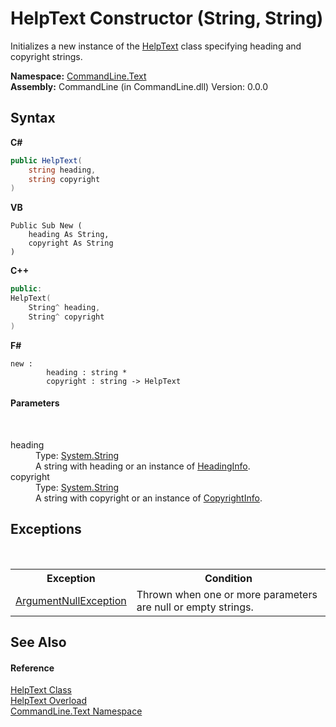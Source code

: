 # HelpText Constructor (String, String)
 

Initializes a new instance of the <a href="T_CommandLine_Text_HelpText">HelpText</a> class specifying heading and copyright strings.

**Namespace:**&nbsp;<a href="N_CommandLine_Text">CommandLine.Text</a><br />**Assembly:**&nbsp;CommandLine (in CommandLine.dll) Version: 0.0.0

## Syntax

**C#**<br />
``` C#
public HelpText(
	string heading,
	string copyright
)
```

**VB**<br />
``` VB
Public Sub New ( 
	heading As String,
	copyright As String
)
```

**C++**<br />
``` C++
public:
HelpText(
	String^ heading, 
	String^ copyright
)
```

**F#**<br />
``` F#
new : 
        heading : string * 
        copyright : string -> HelpText
```


#### Parameters
&nbsp;<dl><dt>heading</dt><dd>Type: <a href="https://docs.microsoft.com/dotnet/api/system.string" target="_blank">System.String</a><br />A string with heading or an instance of <a href="T_CommandLine_Text_HeadingInfo">HeadingInfo</a>.</dd><dt>copyright</dt><dd>Type: <a href="https://docs.microsoft.com/dotnet/api/system.string" target="_blank">System.String</a><br />A string with copyright or an instance of <a href="T_CommandLine_Text_CopyrightInfo">CopyrightInfo</a>.</dd></dl>

## Exceptions
&nbsp;<table><tr><th>Exception</th><th>Condition</th></tr><tr><td><a href="https://docs.microsoft.com/dotnet/api/system.argumentnullexception" target="_blank">ArgumentNullException</a></td><td>Thrown when one or more parameters are null or empty strings.</td></tr></table>

## See Also


#### Reference
<a href="T_CommandLine_Text_HelpText">HelpText Class</a><br /><a href="Overload_CommandLine_Text_HelpText__ctor">HelpText Overload</a><br /><a href="N_CommandLine_Text">CommandLine.Text Namespace</a><br />
